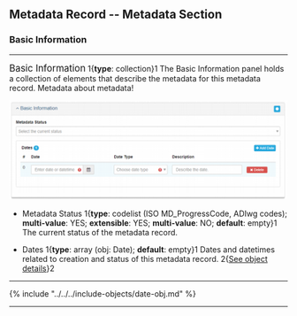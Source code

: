 ## Metadata Record -- Metadata Section
### Basic Information
---

<span class="md-panel" style="font-size: larger">Basic Information</span> 1{**type**: collection}1 The <span class="md-panel">Basic Information</span> panel holds a collection of elements that describe the metadata for this metadata record. Metadata about metadata!

![Basic Information Panel](/assets/reference/edit-objects/metadata/metadata/basicInfo-metadata.png)

* <span class="md-element">Metadata Status</span> 1{**type**: codelist (ISO MD_ProgressCode, ADIwg codes); **multi-value**: YES; **extensible**: YES; **multi-value**: NO; **default**: empty}1 The current status of the metadata record. 

* <span class="md-element">Dates</span> 1{**type**: array (obj: <span class="md-panel">Date</span>); **default**: empty}1 Dates and datetimes related to creation and status of this metadata record.  2{[See object details](#date-object)}2 
  
---

{% include "../../../include-objects/date-obj.md" %}

---
